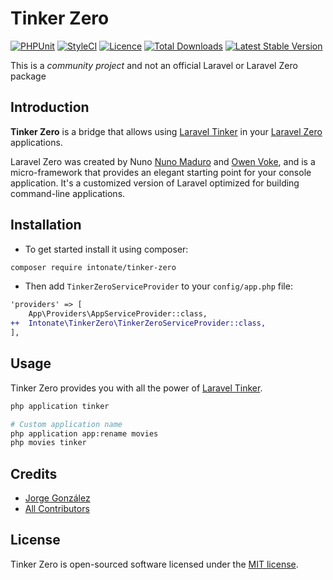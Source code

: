 # Tinker Zero

[![PHPUnit](https://github.com/intonate/tinker-zero/workflows/PHPUnit/badge.svg)](https://github.com/intonate/tinker-zero/actions?query=workflow:PHPUnit)
[![StyleCI](https://github.styleci.io/repos/110322700/shield?style=flat)](https://styleci.io/repos/110322700)
[![Licence](https://img.shields.io/packagist/l/intonate/tinker-zero)](LICENSE.md)
[![Total Downloads](https://img.shields.io/packagist/dt/intonate/tinker-zero)](https://packagist.org/packages/intonate/tinker-zero)
[![Latest Stable Version](https://img.shields.io/packagist/v/intonate/tinker-zero)](https://packagist.org/packages/intonate/tinker-zero)

This is a *community project* and not an official Laravel or Laravel Zero package

## Introduction

**Tinker Zero** is a bridge that allows using [Laravel Tinker](https://github.com/laravel/tinker) in your [Laravel Zero](http://laravel-zero.com) applications.

Laravel Zero was created by Nuno [Nuno Maduro](https://github.com/nunomaduro) and [Owen Voke](https://github.com/owenvoke), and is a micro-framework that provides an elegant starting point for your console application. It's a customized version of Laravel optimized for building command-line applications.

## Installation

* To get started install it using composer:

```sh
composer require intonate/tinker-zero
```

* Then add `TinkerZeroServiceProvider` to your `config/app.php` file:

```diff
'providers' => [
    App\Providers\AppServiceProvider::class,
++  Intonate\TinkerZero\TinkerZeroServiceProvider::class,
],
```

## Usage

Tinker Zero provides you with all the power of [Laravel Tinker](https://github.com/laravel/tinker).

```sh
php application tinker

# Custom application name
php application app:rename movies
php movies tinker
```

## Credits

* [Jorge González](https://github.com/scrubmx)
* [All Contributors](../../contributors)

## License

Tinker Zero is open-sourced software licensed under the [MIT license](LICENSE.md).
